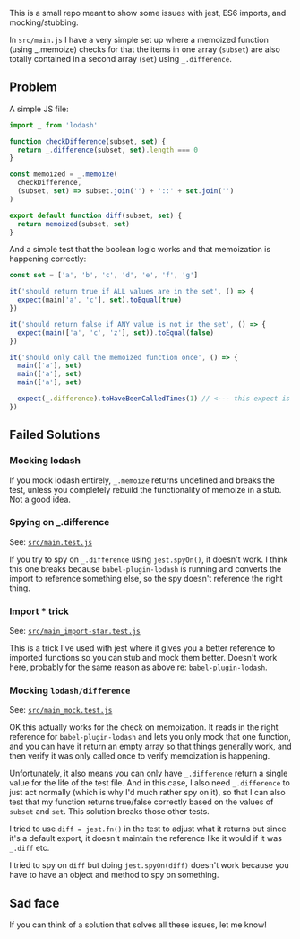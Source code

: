 This is a small repo meant to show some issues with jest, ES6 imports, and mocking/stubbing.

In `src/main.js` I have a very simple set up where a memoized function (using _.memoize) checks for that the items in one array (`subset`) are also totally contained in a second array (`set`) using `_.difference`.

## Problem

A simple JS file:
```js
import _ from 'lodash'

function checkDifference(subset, set) {
  return _.difference(subset, set).length === 0
}

const memoized = _.memoize(
  checkDifference,
  (subset, set) => subset.join('') + '::' + set.join('')
)

export default function diff(subset, set) {
  return memoized(subset, set)
}
```

And a simple test that the boolean logic works and that memoization is happening correctly:
```js
const set = ['a', 'b', 'c', 'd', 'e', 'f', 'g']

it('should return true if ALL values are in the set', () => {
  expect(main['a', 'c'], set).toEqual(true)
})

it('should return false if ANY value is not in the set', () => {
  expect(main(['a', 'c', 'z'], set)).toEqual(false)
})

it('should only call the memoized function once', () => {
  main(['a'], set)
  main(['a'], set)
  main(['a'], set)

  expect(_.difference).toHaveBeenCalledTimes(1) // <--- this expect is the big problem
})
```

## Failed Solutions

### Mocking lodash

If you mock lodash entirely, `_.memoize` returns undefined and breaks the test, unless you completely rebuild the functionality of memoize in a stub. Not a good idea.

### Spying on _.difference

See: [`src/main.test.js`](src/main.test.js)

If you try to spy on `_.difference` using `jest.spyOn()`, it doesn't work. I think this one breaks because `babel-plugin-lodash` is running and converts the import to reference something else, so the spy doesn't reference the right thing.

### Import * trick

See: [`src/main_import-star.test.js`](src/main_import-star.test.js)

This is a trick I've used with jest where it gives you a better reference to imported functions so you can stub and mock them better. Doesn't work here, probably for the same reason as above re: `babel-plugin-lodash`.

### Mocking `lodash/difference`

See: [`src/main_mock.test.js`](src/main_mock.test.js)

OK this actually works for the check on memoization. It reads in the right reference for `babel-plugin-lodash` and lets you only mock that one function, and you can have it return an empty array so that things generally work, and then verify it was only called once to verify memoization is happening.

Unfortunately, it also means you can only have `_.difference` return a single value for the life of the test file. And in this case, I also need `_.difference` to just act normally (which is why I'd much rather spy on it), so that I can also test that my function returns true/false correctly based on the values of `subset` and `set`. This solution breaks those other tests.

I tried to use `diff = jest.fn()` in the test to adjust what it returns but since it's a default export, it doesn't maintain the reference like it would if it was `_.diff` etc.

I tried to spy on `diff` but doing `jest.spyOn(diff)` doesn't work because you have to have an object and method to spy on something.


## Sad face

If you can think of a solution that solves all these issues, let me know!
